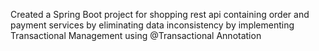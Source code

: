Created a Spring Boot project for shopping rest api containing order and payment services by eliminating data inconsistency by implementing Transactional Management using @Transactional Annotation

